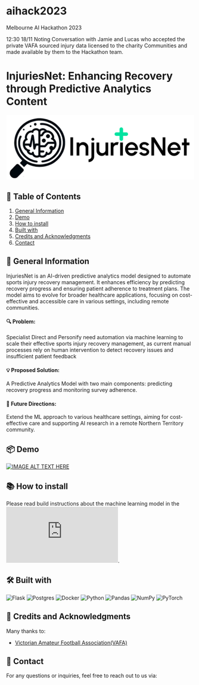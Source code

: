 # aihack2023
Melbourne AI Hackathon 2023

12:30 18/11 Noting Conversation with Jamie and Lucas who accepted the private VAFA sourced injury data licensed to
the charity Communities and made available by them to the Hackathon team.

# InjuriesNet: Enhancing Recovery through Predictive Analytics Content
<p align="center">
  <img src="img/InjuriesNet_logo_final.jpg" alt="Image" width="700"/>
</p>

## 🔗 Table of Contents
1. [General Information](#general-information)
2. [Demo](#demo)
3. [How to install](#how-to-install)
4. [Built with](#built-with)
5. [Credits and Acknowledgments](#credits-and-acknowledgments)
6. [Contact](#contact)

## 🔭 General Information
InjuriesNet is an AI-driven predictive analytics model designed to automate sports injury recovery management. It enhances efficiency by predicting recovery progress and ensuring patient adherence to treatment plans. The model aims to evolve for broader healthcare applications, focusing on cost-effective and accessible care in various settings, including remote communities.

#### 🔍 Problem: 
Specialist Direct and Personify need automation via machine learning to scale their effective sports injury recovery management, as current manual processes rely on human intervention to detect recovery issues and insufficient patient feedback

#### 💡 Proposed Solution: 
A Predictive Analytics Model with two main components: predicting recovery progress and monitoring survey adherence.

#### 🚀 Future Directions: 
Extend the ML approach to various healthcare settings, aiming for cost-effective care and supporting AI research in a remote Northern Territory community.


## 📦 Demo
[![IMAGE ALT TEXT HERE](https://img.youtube.com/vi/HAFV8rISZJc/0.jpg)](https://www.youtube.com/watch?v=HAFV8rISZJc)


## 📚 How to install
Please read build instructions about the machine learning model in the ![readme file](https://github.com/waynemerry/aihack2023/blob/main/data_scripts/README.md).

## 🛠 Built with
![Flask](https://img.shields.io/badge/flask-%23000.svg?style=for-the-badge&logo=flask&logoColor=white)
![Postgres](https://img.shields.io/badge/postgres-%23316192.svg?style=for-the-badge&logo=postgresql&logoColor=white)
![Docker](https://img.shields.io/badge/docker-%230db7ed.svg?style=for-the-badge&logo=docker&logoColor=white)
![Python](https://img.shields.io/badge/python-3670A0?style=for-the-badge&logo=python&logoColor=ffdd54)
![Pandas](https://img.shields.io/badge/pandas-%23150458.svg?style=for-the-badge&logo=pandas&logoColor=white)
![NumPy](https://img.shields.io/badge/numpy-%23013243.svg?style=for-the-badge&logo=numpy&logoColor=white)
![PyTorch](https://img.shields.io/badge/PyTorch-%23EE4C2C.svg?style=for-the-badge&logo=PyTorch&logoColor=white)


## 👏 Credits and Acknowledgments
Many thanks to:
- [Victorian Amateur Football Association(VAFA)](https://www.vafa.com.au/)


## 📧 Contact
For any questions or inquiries, feel free to reach out to us via:
